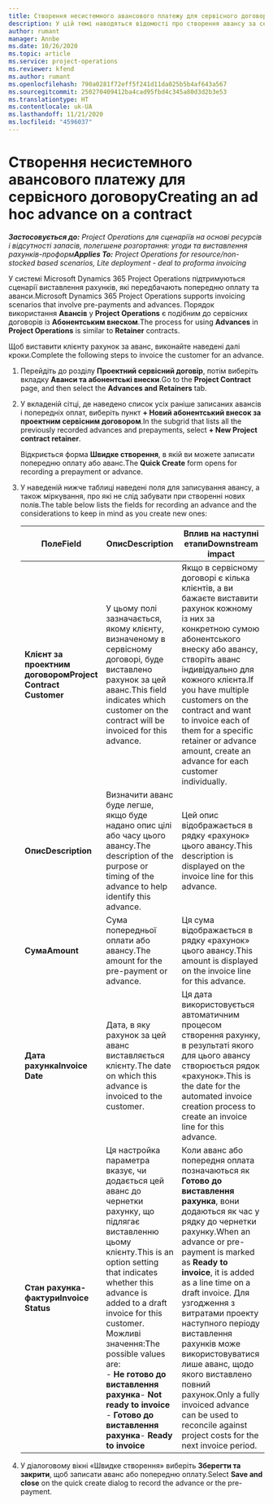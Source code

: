 ```yaml
---
title: Створення несистемного авансового платежу для сервісного договору
description: У цій темі наводяться відомості про створення авансу за сервісним договором у разі необхідності.
author: rumant
manager: Annbe
ms.date: 10/26/2020
ms.topic: article
ms.service: project-operations
ms.reviewer: kfend
ms.author: rumant
ms.openlocfilehash: 790a0281f72eff5f241d11da025b5b4af643a567
ms.sourcegitcommit: 250270409412ba4cad95fbd4c345a80d3d2b3e53
ms.translationtype: HT
ms.contentlocale: uk-UA
ms.lasthandoff: 11/21/2020
ms.locfileid: "4596037"
---
```

# <a name="creating-an-ad-hoc-advance-on-a-contract"></a><span data-ttu-id="3c88c-103">Створення несистемного авансового платежу для сервісного договору</span><span class="sxs-lookup"><span data-stu-id="3c88c-103">Creating an ad hoc advance on a contract</span></span>

<span data-ttu-id="3c88c-104">_**Застосовується до:** Project Operations для сценаріїв на основі ресурсів і відсутності запасів, полегшене розгортання: угоди та виставлення рахунків-проформ_</span><span class="sxs-lookup"><span data-stu-id="3c88c-104">_**Applies To:** Project Operations for resource/non-stocked based scenarios, Lite deployment - deal to proforma invoicing_</span></span>

<span data-ttu-id="3c88c-105">У системі Microsoft Dynamics 365 Project Operations підтримуються сценарії виставлення рахунків, які передбачають попередню оплату та аванси.</span><span class="sxs-lookup"><span data-stu-id="3c88c-105">Microsoft Dynamics 365 Project Operations supports invoicing scenarios that involve pre-payments and advances.</span></span> <span data-ttu-id="3c88c-106">Порядок використання **Авансів** у **Project Operations** є подібним до сервісних договорів із **Абонентським внеском**.</span><span class="sxs-lookup"><span data-stu-id="3c88c-106">The process for using **Advances** in **Project Operations** is similar to **Retainer** contracts.</span></span> 

<span data-ttu-id="3c88c-107">Щоб виставити клієнту рахунок за аванс, виконайте наведені далі кроки.</span><span class="sxs-lookup"><span data-stu-id="3c88c-107">Complete the following steps to invoice the customer for an advance.</span></span>

1. <span data-ttu-id="3c88c-108">Перейдіть до розділу **Проектний сервісний договір**, потім виберіть вкладку **Аванси та абонентські внески**.</span><span class="sxs-lookup"><span data-stu-id="3c88c-108">Go to the **Project Contract** page, and then select the **Advances and Retainers** tab.</span></span>
2. <span data-ttu-id="3c88c-109">У вкладеній сітці, де наведено список усіх раніше записаних авансів і попередніх оплат, виберіть пункт **+ Новий абонентський внесок за проектним сервісним договором**.</span><span class="sxs-lookup"><span data-stu-id="3c88c-109">In the subgrid that lists all the previously recorded advances and prepayments, select **+ New Project contract retainer**.</span></span> 

    <span data-ttu-id="3c88c-110">Відкриється форма **Швидке створення**, в якій ви можете записати попередню оплату або аванс.</span><span class="sxs-lookup"><span data-stu-id="3c88c-110">The **Quick Create** form opens for recording a prepayment or advance.</span></span>
    
3. <span data-ttu-id="3c88c-111">У наведеній нижче таблиці наведені поля для записування авансу, а також міркування, про які не слід забувати при створенні нових полів.</span><span class="sxs-lookup"><span data-stu-id="3c88c-111">The table below lists the fields for recording an advance and the considerations to keep in mind as you create new ones:</span></span>

    | <span data-ttu-id="3c88c-112">Поле</span><span class="sxs-lookup"><span data-stu-id="3c88c-112">Field</span></span> | <span data-ttu-id="3c88c-113">Опис</span><span class="sxs-lookup"><span data-stu-id="3c88c-113">Description</span></span> | <span data-ttu-id="3c88c-114">Вплив на наступні етапи</span><span class="sxs-lookup"><span data-stu-id="3c88c-114">Downstream impact</span></span> |
    | --- | --- | --- |
    | <span data-ttu-id="3c88c-115">**Клієнт за проектним договором**</span><span class="sxs-lookup"><span data-stu-id="3c88c-115">**Project Contract Customer**</span></span> | <span data-ttu-id="3c88c-116">У цьому полі зазначається, якому клієнту, визначеному в сервісному договорі, буде виставлено рахунок за цей аванс.</span><span class="sxs-lookup"><span data-stu-id="3c88c-116">This field indicates which customer on the contract will be invoiced for this advance.</span></span> | <span data-ttu-id="3c88c-117">Якщо в сервісному договорі є кілька клієнтів, а ви бажаєте виставити рахунок кожному із них за конкретною сумою абонентського внеску або авансу, створіть аванс індивідуально для кожного клієнта.</span><span class="sxs-lookup"><span data-stu-id="3c88c-117">If you have multiple customers on the contract and want to invoice each of them for a specific retainer or advance amount, create an advance for each customer individually.</span></span> |
    | <span data-ttu-id="3c88c-118">**Опис**</span><span class="sxs-lookup"><span data-stu-id="3c88c-118">**Description**</span></span> | <span data-ttu-id="3c88c-119">Визначити аванс буде легше, якщо буде надано опис цілі або часу цього авансу.</span><span class="sxs-lookup"><span data-stu-id="3c88c-119">The description of the purpose or timing of the advance to help identify this advance.</span></span> | <span data-ttu-id="3c88c-120">Цей опис відображається в рядку «рахунок» цього авансу.</span><span class="sxs-lookup"><span data-stu-id="3c88c-120">This description is displayed on the invoice line for this advance.</span></span> |
    | <span data-ttu-id="3c88c-121">**Сума**</span><span class="sxs-lookup"><span data-stu-id="3c88c-121">**Amount**</span></span> | <span data-ttu-id="3c88c-122">Сума попередньої оплати або авансу.</span><span class="sxs-lookup"><span data-stu-id="3c88c-122">The amount for the pre-payment or advance.</span></span> | <span data-ttu-id="3c88c-123">Ця сума відображається в рядку «рахунок» цього авансу.</span><span class="sxs-lookup"><span data-stu-id="3c88c-123">This amount is displayed on the invoice line for this advance.</span></span> |
    | <span data-ttu-id="3c88c-124">**Дата рахунка**</span><span class="sxs-lookup"><span data-stu-id="3c88c-124">**Invoice Date**</span></span> | <span data-ttu-id="3c88c-125">Дата, в яку рахунок за цей аванс виставляється клієнту.</span><span class="sxs-lookup"><span data-stu-id="3c88c-125">The date on which this advance is invoiced to the customer.</span></span> | <span data-ttu-id="3c88c-126">Ця дата використовується автоматичним процесом створення рахунку, в результаті якого для цього авансу створюється рядок «рахунок».</span><span class="sxs-lookup"><span data-stu-id="3c88c-126">This is the date for the automated invoice creation process to create an invoice line for this advance.</span></span> |
    | <span data-ttu-id="3c88c-127">**Стан рахунка-фактури**</span><span class="sxs-lookup"><span data-stu-id="3c88c-127">**Invoice Status**</span></span> | <span data-ttu-id="3c88c-128">Ця настройка параметра вказує, чи додається цей аванс до чернетки рахунку, що підлягає виставленню цьому клієнту.</span><span class="sxs-lookup"><span data-stu-id="3c88c-128">This is an option setting that indicates whether this advance is added to a draft invoice for this customer.</span></span> <span data-ttu-id="3c88c-129">Можливі значення:</span><span class="sxs-lookup"><span data-stu-id="3c88c-129">The possible values are:</span></span></br><span data-ttu-id="3c88c-130">- **Не готово до виставлення рахунка**</span><span class="sxs-lookup"><span data-stu-id="3c88c-130">- **Not ready to invoice**</span></span></br><span data-ttu-id="3c88c-131">- **Готово до виставлення рахунка**</span><span class="sxs-lookup"><span data-stu-id="3c88c-131">- **Ready to invoice**</span></span> | <span data-ttu-id="3c88c-132">Коли аванс або попередня оплата позначаються як **Готово до виставлення рахунка**, вони додаються як час у рядку до чернетки рахунку.</span><span class="sxs-lookup"><span data-stu-id="3c88c-132">When an advance or pre-payment is marked as **Ready to invoice**, it is added as a line time on a draft invoice.</span></span> <span data-ttu-id="3c88c-133">Для узгодження з витратами проекту наступного періоду виставлення рахунків може використовуватися лише аванс, щодо якого виставлено повний рахунок.</span><span class="sxs-lookup"><span data-stu-id="3c88c-133">Only a fully invoiced advance can be used to reconcile against project costs for the next invoice period.</span></span> |

4. <span data-ttu-id="3c88c-134">У діалоговому вікні «Швидке створення» виберіть **Зберегти та закрити**, щоб записати аванс або попередню оплату.</span><span class="sxs-lookup"><span data-stu-id="3c88c-134">Select **Save and close** on the quick create dialog to record the advance or the pre-payment.</span></span>
